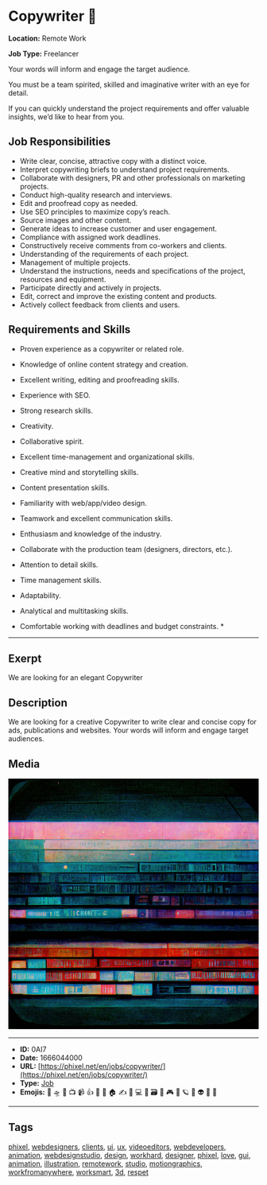 # Copywriter 📝
**Location:** Remote Work

**Job Type:** Freelancer

Your words will inform and engage the target audience.

You must be a team spirited, skilled and imaginative writer with an eye for detail.

If you can quickly understand the project requirements and offer valuable insights, we’d like to hear from you.

## Job Responsibilities
- Write clear, concise, attractive copy with a distinct voice.
- Interpret copywriting briefs to understand project requirements.
- Collaborate with designers, PR and other professionals on marketing projects.
- Conduct high-quality research and interviews.
- Edit and proofread copy as needed.
- Use SEO principles to maximize copy’s reach.
- Source images and other content.
- Generate ideas to increase customer and user engagement.
- Compliance with assigned work deadlines.
- Constructively receive comments from co-workers and clients.
- Understanding of the requirements of each project.
- Management of multiple projects.
- Understand the instructions, needs and specifications of the project, resources and equipment.
- Participate directly and actively in projects.
- Edit, correct and improve the existing content and products.
- Actively collect feedback from clients and users.

## Requirements and Skills
- Proven experience as a copywriter or related role.
- Knowledge of online content strategy and creation.
- Excellent writing, editing and proofreading skills.
- Experience with SEO.
- Strong research skills.
- Creativity.
- Collaborative spirit.
- Excellent time-management and organizational skills.

- Creative mind and storytelling skills.
- Content presentation skills.
- Familiarity with web/app/video design.
- Teamwork and excellent communication skills.
- Enthusiasm and knowledge of the industry.
- Collaborate with the production team (designers, directors, etc.).
- Attention to detail skills.
- Time management skills.
- Adaptability.
- Analytical and multitasking skills.
- Comfortable working with deadlines and budget constraints. *


------------
## Exerpt
We are looking for an elegant Copywriter
## Description
We are looking for a creative Copywriter to write clear and concise copy for ads, publications and websites. Your words will inform and engage target audiences.
## Media
<img src="media/job-copywriter.jpg">

------------
- **ID:** 0AI7
- **Date:** 1666044000
- **URL:** [https://phixel.net/en/jobs/copywriter/](https://phixel.net/en/jobs/copywriter/)
- **Type:** [Job](#Job)
- **Emojis:** 🎨 🛸 📼 📺 📹 👍 🔗 📝 🏠 ✍️ 👨 💻 👑 🗃 👾 🎮 📲 🪐 🌟 👽 🚀 🌌

------------
## Tags
[phixel](#phixel), [webdesigners](#webdesigners), [clients](#clients), [ui](#ui), [ux](#ux), [videoeditors](#videoeditors), [webdevelopers](#webdevelopers), [animation](#animation), [webdesignstudio](#webdesignstudio), [design](#design), [workhard](#workhard), [designer](#designer), [phixel](#phixel), [love](#love), [gui](#gui), [animation](#animation), [illustration](#illustration), [remotework](#remotework), [studio](#studio), [motiongraphics](#motiongraphics), [workfromanywhere](#workfromanywhere), [worksmart](#worksmart), [3d](#3d), [respet](#respet)
